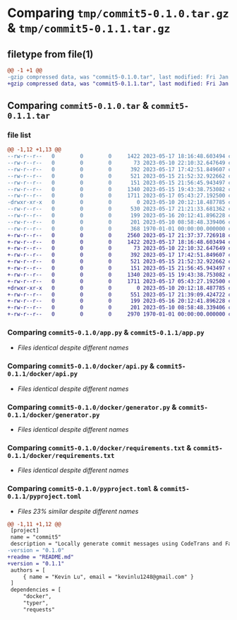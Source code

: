 # Comparing `tmp/commit5-0.1.0.tar.gz` & `tmp/commit5-0.1.1.tar.gz`

## filetype from file(1)

```diff
@@ -1 +1 @@
-gzip compressed data, was "commit5-0.1.0.tar", last modified: Fri Jan  1 00:00:00 2016, max compression
+gzip compressed data, was "commit5-0.1.1.tar", last modified: Fri Jan  1 00:00:00 2016, max compression
```

## Comparing `commit5-0.1.0.tar` & `commit5-0.1.1.tar`

### file list

```diff
@@ -1,12 +1,13 @@
--rw-r--r--   0        0        0     1422 2023-05-17 18:16:48.603494 commit5-0.1.0/app.py
--rw-r--r--   0        0        0       73 2023-05-10 22:10:32.647649 commit5-0.1.0/docker/.dockerignore
--rw-r--r--   0        0        0      392 2023-05-17 17:42:51.849607 commit5-0.1.0/docker/Dockerfile
--rw-r--r--   0        0        0      521 2023-05-15 21:52:32.922662 commit5-0.1.0/docker/api.py
--rw-r--r--   0        0        0      151 2023-05-15 21:56:45.943497 commit5-0.1.0/docker/download_tokenizer.py
--rw-r--r--   0        0        0     1340 2023-05-15 19:43:38.753082 commit5-0.1.0/docker/generator.py
--rw-r--r--   0        0        0     1711 2023-05-17 05:43:27.192500 commit5-0.1.0/docker/requirements.txt
-drwxr-xr-x   0        0        0        0 2023-05-10 20:12:18.487785 commit5-0.1.0/fastT5/
--rw-r--r--   0        0        0      530 2023-05-17 21:21:33.681362 commit5-0.1.0/pyproject.toml
--rw-r--r--   0        0        0      199 2023-05-16 20:12:41.896228 commit5-0.1.0/tests/test_generate.py
--rw-r--r--   0        0        0      201 2023-05-10 08:58:48.339406 commit5-0.1.0/tests/test_server.py
--rw-r--r--   0        0        0      368 1970-01-01 00:00:00.000000 commit5-0.1.0/PKG-INFO
+-rw-r--r--   0        0        0     2560 2023-05-17 21:37:37.726918 commit5-0.1.1/README.md
+-rw-r--r--   0        0        0     1422 2023-05-17 18:16:48.603494 commit5-0.1.1/app.py
+-rw-r--r--   0        0        0       73 2023-05-10 22:10:32.647649 commit5-0.1.1/docker/.dockerignore
+-rw-r--r--   0        0        0      392 2023-05-17 17:42:51.849607 commit5-0.1.1/docker/Dockerfile
+-rw-r--r--   0        0        0      521 2023-05-15 21:52:32.922662 commit5-0.1.1/docker/api.py
+-rw-r--r--   0        0        0      151 2023-05-15 21:56:45.943497 commit5-0.1.1/docker/download_tokenizer.py
+-rw-r--r--   0        0        0     1340 2023-05-15 19:43:38.753082 commit5-0.1.1/docker/generator.py
+-rw-r--r--   0        0        0     1711 2023-05-17 05:43:27.192500 commit5-0.1.1/docker/requirements.txt
+drwxr-xr-x   0        0        0        0 2023-05-10 20:12:18.487785 commit5-0.1.1/fastT5/
+-rw-r--r--   0        0        0      551 2023-05-17 21:39:09.424722 commit5-0.1.1/pyproject.toml
+-rw-r--r--   0        0        0      199 2023-05-16 20:12:41.896228 commit5-0.1.1/tests/test_generate.py
+-rw-r--r--   0        0        0      201 2023-05-10 08:58:48.339406 commit5-0.1.1/tests/test_server.py
+-rw-r--r--   0        0        0     2970 1970-01-01 00:00:00.000000 commit5-0.1.1/PKG-INFO
```

### Comparing `commit5-0.1.0/app.py` & `commit5-0.1.1/app.py`

 * *Files identical despite different names*

### Comparing `commit5-0.1.0/docker/api.py` & `commit5-0.1.1/docker/api.py`

 * *Files identical despite different names*

### Comparing `commit5-0.1.0/docker/generator.py` & `commit5-0.1.1/docker/generator.py`

 * *Files identical despite different names*

### Comparing `commit5-0.1.0/docker/requirements.txt` & `commit5-0.1.1/docker/requirements.txt`

 * *Files identical despite different names*

### Comparing `commit5-0.1.0/pyproject.toml` & `commit5-0.1.1/pyproject.toml`

 * *Files 23% similar despite different names*

```diff
@@ -1,11 +1,12 @@
 [project]
 name = "commit5"
 description = "Locally generate commit messages using CodeTrans and FastT5"
-version = "0.1.0"
+readme = "README.md"
+version = "0.1.1"
 authors = [
     { name = "Kevin Lu", email = "kevinlu1248@gmail.com" }
 ]
 dependencies = [
     "docker",
     "typer",
     "requests"
```

